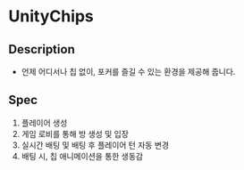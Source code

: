 # UnityChips
## Description
- 언제 어디서나 칩 없이, 포커를 즐길 수 있는 환경을 제공해 줍니다.
## Spec
1. 플레이어 생성
2. 게임 로비를 통해 방 생성 및 입장
3. 실시간 배팅 및 배팅 후 플레이어 턴 자동 변경
4. 배팅 시, 칩 애니메이션을 통한 생동감
